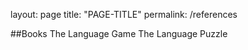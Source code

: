 layout: page
title: "PAGE-TITLE"
permalink: /references


##Books
The Language Game
The Language Puzzle
